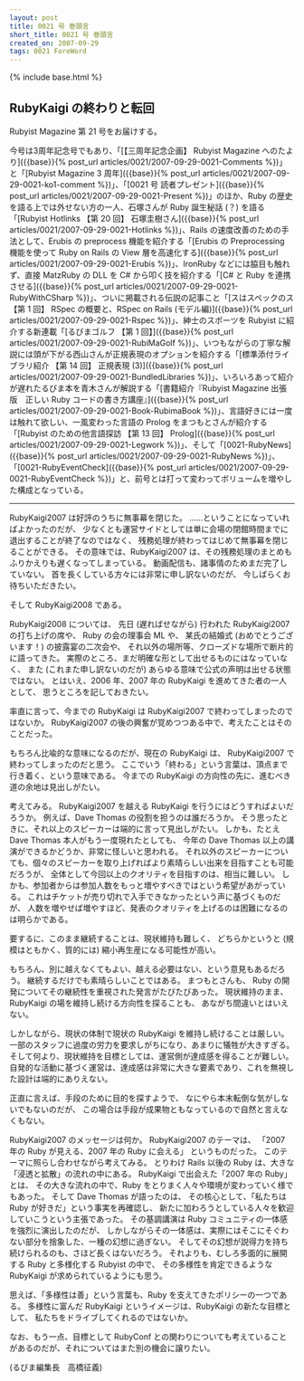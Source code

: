 ```yaml
---
layout: post
title: 0021 号 巻頭言
short_title: 0021 号 巻頭言
created_on: 2007-09-29
tags: 0021 ForeWord
---
```

{% include base.html %}


## RubyKaigi の終わりと転回

Rubyist Magazine 第 21 号をお届けする。

今号は3周年記念号でもあり、「[【三周年記念企画】 Rubyist Magazine へのたより]({{base}}{% post_url articles/0021/2007-09-29-0021-Comments %})」と「[Rubyist Magazine 3 周年]({{base}}{% post_url articles/0021/2007-09-29-0021-ko1-comment %})」、「[0021 号 読者プレゼント]({{base}}{% post_url articles/0021/2007-09-29-0021-Present %})」のほか、Ruby の歴史を語る上では外せない方の一人、石塚さんが Ruby 誕生秘話 (？) を語る「[Rubyist Hotlinks 【第 20 回】 石塚圭樹さん]({{base}}{% post_url articles/0021/2007-09-29-0021-Hotlinks %})」、Rails の速度改善のための手法として、Erubis の preprocess 機能を紹介する「[Erubis の Preprocessing 機能を使って Ruby on Rails の View 層を高速化する]({{base}}{% post_url articles/0021/2007-09-29-0021-Erubis %})」、IronRuby などには脇目も触れず、直接 MatzRuby の DLL を C# から叩く技を紹介する「[C# と Ruby を連携させる]({{base}}{% post_url articles/0021/2007-09-29-0021-RubyWithCSharp %})」、ついに掲載される伝説の記事こと「[スはスペックのス 【第 1 回】 RSpec の概要と、RSpec on Rails (モデル編)]({{base}}{% post_url articles/0021/2007-09-29-0021-Rspec %})」、紳士のスポーツを Rubyist に紹介する新連載「[るびまゴルフ 【第 1 回】]({{base}}{% post_url articles/0021/2007-09-29-0021-RubiMaGolf %})」、いつもながらの丁寧な解説には頭が下がる西山さんが正規表現のオプションを紹介する「[標準添付ライブラリ紹介 【第 14 回】 正規表現 (3)]({{base}}{% post_url articles/0021/2007-09-29-0021-BundledLibraries %})」、いろいろあって紹介が遅れたるびま本を青木さんが解説する「[書籍紹介『Rubyist Magazine 出張版　正しい Ruby コードの書き方講座』]({{base}}{% post_url articles/0021/2007-09-29-0021-Book-RubimaBook %})」、言語好きには一度は触れて欲しい、一風変わった言語の Prolog をまつもとさんが紹介する「[Rubyist のための他言語探訪 【第 13 回】 Prolog]({{base}}{% post_url articles/0021/2007-09-29-0021-Legwork %})」、そして「[0021-RubyNews]({{base}}{% post_url articles/0021/2007-09-29-0021-RubyNews %})」、「[0021-RubyEventCheck]({{base}}{% post_url articles/0021/2007-09-29-0021-RubyEventCheck %})」と、前号とは打って変わってボリュームを増やした構成となっている。

----
RubyKaigi2007 は好評のうちに無事幕を閉じた。
……ということになっていればよかったのだが、
少なくとも運営サイドとしては単に会場の閉館時間までに退出することが終了なのではなく、
残務処理が終わってはじめて無事幕を閉じることができる。
その意味では、RubyKaigi2007 は、その残務処理のまとめもふりかえりも遅くなってしまっている。
動画配信も、諸事情のためまだ完了していない。
首を長くしている方々には非常に申し訳ないのだが、
今しばらくお待ちいただきたい。

そして RubyKaigi2008 である。

RubyKaigi2008 については、
先日 (遅ればせながら) 行われた RubyKaigi2007 の打ち上げの席や、
Ruby の会の理事会 ML や、
某氏の結婚式 (おめでとうございます！) の披露宴の二次会や、
それ以外の場所等、クローズドな場所で断片的に語ってきた。
実際のところ、まだ明確な形として出せるものにはなっていなく、
また (これまた申し訳ないのだが) あらゆる意味で公式の声明は出せる状態ではない。
とはいえ、2006 年、2007 年の RubyKaigi を進めてきた者の一人として、
思うところを記しておきたい。

率直に言って、今までの RubyKaigi は RubyKaigi2007 で終わってしまったのではないか。
RubyKaigi2007 の後の興奮が覚めつつある中で、考えたことはそのことだった。

もちろん比喩的な意味になるのだが、現在の RubyKaigi は、
RubyKaigi2007 で終わってしまったのだと思う。
ここでいう「終わる」という言葉は、頂点まで行き着く、という意味である。
今までの RubyKaigi の方向性の先に、進むべき道の余地は見出しがたい。

考えてみる。
RubyKaigi2007 を越える RubyKaigi を行うにはどうすればよいだろうか。
例えば、Dave Thomas の役割を担うのは誰だろうか。
そう思ったときに、それ以上のスピーカーは端的に言って見出しがたい。
しかも、たとえ Dave Thomas 本人がもう一度現れたとしても、
今年の Dave Thomas 以上の講演ができるかどうか、非常に怪しいと思われる。
それ以外のスピーカーについても、個々のスピーカーを取り上げればより素晴らしい出来を目指すことも可能だろうが、
全体として今回以上のクオリティを目指すのは、相当に難しい。
しかも、参加者からは参加人数をもっと増やすべきではという希望があがっている。
これはチケットが売り切れで入手できなかったという声に基づくものだが、
人数を増やせば増やすほど、発表のクオリティを上げるのは困難になるのは明らかである。

要するに、このまま継続することは、現状維持も難しく、
どちらかというと (規模はともかく、質的には) 縮小再生産になる可能性が高い。

もちろん、別に越えなくてもよい、越える必要はない、という意見もあるだろう。
継続するだけでも素晴らしいことではある。
まつもとさんも、
Ruby の開発についてその継続性を重視された発言がたびたびあった。
現状維持のまま、
RubyKaigi の場を維持し続ける方向性を探ることも、
あながち間違いとはいえない。

しかしながら、現状の体制で現状の RubyKaigi を維持し続けることは厳しい。
一部のスタッフに過度の労力を要求しがちになり、あまりに犠牲が大きすぎる。
そして何より、現状維持を目標としては、運営側が達成感を得ることが難しい。
自発的な活動に基づく運営は、達成感は非常に大きな要素であり、これを無視した設計は端的にありえない。

正直に言えば、手段のために目的を探すようで、
なにやら本末転倒な気がしないでもないのだが、
この場合は手段が成果物ともなっているので自然と言えなくもない。

RubyKaigi2007 のメッセージは何か。
RubyKaigi2007 のテーマは、
「2007 年の Ruby が見える、2007 年の Ruby に会える」
というものだった。
このテーマに照らし合わせながら考えてみる。
とりわけ Rails 以後の Ruby は、大きな「浸透と拡散」の流れの中にある。
RubyKaigi で出会えた「2007 年の Ruby」とは、
その大きな流れの中で、Ruby をとりまく人々や環境が変わっていく様でもあった。
そして Dave Thomas が語ったのは、
その核心として、「私たちは Ruby が好きだ」という事実を再確認し、
新たに加わろうとしている人々を歓迎していこうという主張であった。
その基調講演は Ruby コミュニティの一体感を強烈に演出したのだが、
しかしながらその一体感は、実際にはそこにそぐわない部分を捨象した、一種の幻想に過ぎない。
そしてその幻想が説得力を持ち続けられるのも、さほど長くはないだろう。
それよりも、むしろ多面的に展開する Ruby と多様化する Rubyist の中で、
その多様性を肯定できるような RubyKaigi が求められているようにも思う。

思えば、「多様性は善」という言葉も、Ruby を支えてきたポリシーの一つである。
多様性に富んだ RubyKaigi というイメージは、RubyKaigi の新たな目標として、
私たちをドライブしてくれるのではないか。

なお、もう一点、目標として RubyConf との関わりについても考えていることがあるのだが、それについてはまた別の機会に譲りたい。

(るびま編集長　高橋征義)


